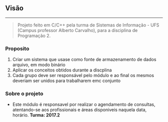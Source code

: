 ## Visão
---
> Projeto feito em C/C++ pela turma de Sistemas de Informação - UFS (Campus professor Alberto Carvalho),
para a disciplina de Programação 2.
### Proposito
1. Criar um sistema que usase como fonte de armazenamento de dados arquivo, em modo binário
3. Aplicar os conceitos obtidos durante a discplina
2. Cada grupo deve ser responsável pelo módulo e ao final os mesmos deveriam ser unidos para trabalharem emc conjunto
### Sobre o projeto
 - Este módulo é responsavel por realizar o agendamento de consultas, atentando-se aos profissionais e áreas disponiveis 
 naquela data, horário.
**Turma: 2017.2**
